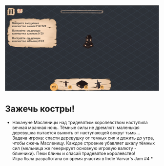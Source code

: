 ![Alt text](Assets/Sprites/LightBonfires.png)
# Зажечь костры!
* Накануне Масленицы над тридевятым королевством наступила вечная мрачная ночь. Тёмные силы не дремлют:  маленькая деревушка  пытается выжить от наступающей вокруг тьмы...\
Задача игрока: спасти деревушку от темных сил и дожить до утра, чтобы сжечь Масленицу. Каждое строение убавляет шкалу тёмных сил (мельница же генерирует основную игровую валюту - блинчики).
Пеки блины и спасай тридевятое королевство! \
Игра была разработана во время участия в Indie Varvar's Jam #4 *
